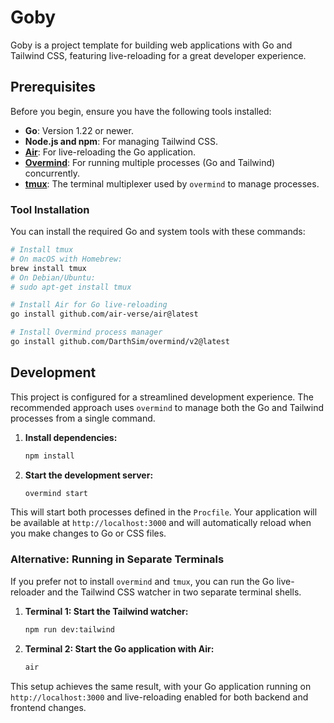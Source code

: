 # Goby

Goby is a project template for building web applications with Go and Tailwind CSS, featuring live-reloading for a great developer experience.

## Prerequisites

Before you begin, ensure you have the following tools installed:

- **Go**: Version 1.22 or newer.
- **Node.js and npm**: For managing Tailwind CSS.
- **[Air](https://github.com/air-verse/air)**: For live-reloading the Go application.
- **[Overmind](https://github.com/DarthSim/overmind)**: For running multiple processes (Go and Tailwind) concurrently.
- **[tmux](https://github.com/tmux/tmux/wiki)**: The terminal multiplexer used by `overmind` to manage processes.

### Tool Installation

You can install the required Go and system tools with these commands:

```sh
# Install tmux
# On macOS with Homebrew:
brew install tmux
# On Debian/Ubuntu:
# sudo apt-get install tmux

# Install Air for Go live-reloading
go install github.com/air-verse/air@latest

# Install Overmind process manager
go install github.com/DarthSim/overmind/v2@latest
```

## Development

This project is configured for a streamlined development experience. The recommended approach uses `overmind` to manage both the Go and Tailwind processes from a single command.

1.  **Install dependencies:**

    ```sh
    npm install
    ```

2.  **Start the development server:**

    ```sh
    overmind start
    ```

This will start both processes defined in the `Procfile`. Your application will be available at `http://localhost:3000` and will automatically reload when you make changes to Go or CSS files.

### Alternative: Running in Separate Terminals

If you prefer not to install `overmind` and `tmux`, you can run the Go live-reloader and the Tailwind CSS watcher in two separate terminal shells.

1.  **Terminal 1: Start the Tailwind watcher:**

    ```sh
    npm run dev:tailwind
    ```

2.  **Terminal 2: Start the Go application with Air:**
    ```sh
    air
    ```

This setup achieves the same result, with your Go application running on `http://localhost:3000` and live-reloading enabled for both backend and frontend changes.
